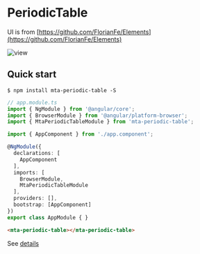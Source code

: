 # PeriodicTable

UI is from [https://github.com/FlorianFe/Elements](https://github.com/FlorianFe/Elements)

<img src="https://github.com/matai-tech/periodic-table/blob/master/components/assets/view.gif" alt="view">

## Quick start

```shell
$ npm install mta-periodic-table -S
```

```ts
// app.module.ts
import { NgModule } from '@angular/core';
import { BrowserModule } from '@angular/platform-browser';
import { MtaPeriodicTableModule } from 'mta-periodic-table';

import { AppComponent } from './app.component';

@NgModule({
  declarations: [
    AppComponent
  ],
  imports: [
    BrowserModule,
    MtaPeriodicTableModule
  ],
  providers: [],
  bootstrap: [AppComponent]
})
export class AppModule { }
```

```html
<mta-periodic-table></mta-periodic-table>
```
See [details](https://github.com/matai-tech/periodic-table/blob/master/integration/angular-cli/src/app/app.component.ts)

